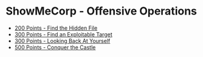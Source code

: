 # ShowMeCorp - Offensive Operations

- [200 Points - Find the Hidden File](200_find_the_hidden_file.md)
- [300 Points - Find an Exploitable Target](300_find_an_exploitable_target.md)
- [300 Points - Looking Back At Yourself](300_looking_back_at_yourself.md)
- [500 Points - Conquer the Castle](500_conquer_the_castle.md)
